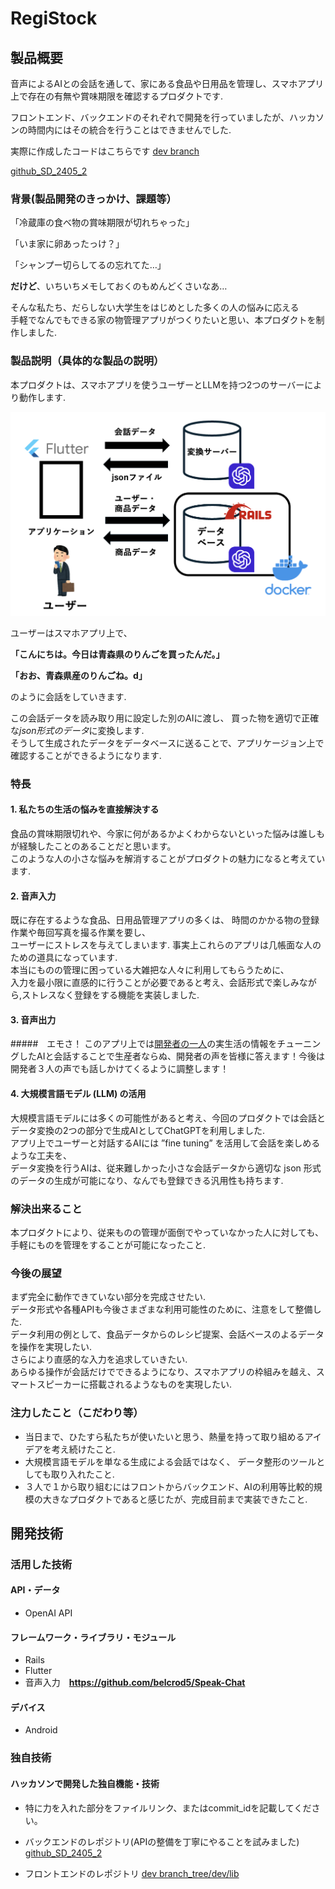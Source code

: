# RegiStock
## 製品概要
音声によるAIとの会話を通して、家にある食品や日用品を管理し、スマホアプリ上で存在の有無や賞味期限を確認するプロダクトです.
 
フロントエンド、バックエンドのそれぞれで開発を行っていましたが、ハッカソンの時間内にはその統合を行うことはできませんでした. 

実際に作成したコードはこちらです 
[dev branch](https://github.com/jphacks/sd_2405/tree/dev)

[github_SD_2405_2](https://github.com/jphacks/SD_2405_2)   

### 背景(製品開発のきっかけ、課題等）
「冷蔵庫の食べ物の賞味期限が切れちゃった」


「いま家に卵あったっけ？」


「シャンプー切らしてるの忘れてた…」

**だけど**、いちいちメモしておくのもめんどくさいなあ…

そんな私たち、だらしない大学生をはじめとした多くの人の悩みに応える  
手軽でなんでもできる家の物管理アプリがつくりたいと思い、本プロダクトを制作しました.

### 製品説明（具体的な製品の説明）
本プロダクトは、スマホアプリを使うユーザーとLLMを持つ2つのサーバーにより動作します.

![](images/general_view.png)

ユーザーはスマホアプリ上で、

**「こんにちは。今日は青森県のりんごを買ったんだ。」**  

**「おお、青森県産のりんごね。d」**  

のように会話をしていきます.　　

この会話データを読み取り用に設定した別のAIに渡し、 買った物を適切で正確な*json形式のデータ*に変換します.  
そうして生成されたデータをデータベースに送ることで、アプリケージョン上で確認することができるようになります.

### 特長
#### 1. 私たちの生活の悩みを直接解決する
食品の賞味期限切れや、今家に何があるかよくわからないといった悩みは誰しもが経験したことのあることだと思います。  
このような人の小さな悩みを解消することがプロダクトの魅力になると考えています.

#### 2. 音声入力
既に存在するような食品、日用品管理アプリの多くは、 時間のかかる物の登録作業や毎回写真を撮る作業を要し、  
ユーザーにストレスを与えてしまいます. 事実上これらのアプリは几帳面な人のための道具になっています.  
本当にものの管理に困っている大雑把な人々に利用してもらうために、   
入力を最小限に直感的に行うことが必要であると考え、会話形式で楽しみながら,ストレスなく登録をする機能を実装しました.  

#### 3. 音声出力
#####　エモさ！
このアプリ上では[開発者の一人](https://github.com/ryo09020)の実生活の情報をチューニングしたAIと会話することで生産者ならぬ、開発者の声を皆様に答えます！今後は開発者３人の声でも話しかけてくるように調整します！


#### 4. 大規模言語モデル (LLM) の活用
大規模言語モデルには多くの可能性があると考え、今回のプロダクトでは会話とデータ変換の2つの部分で生成AIとしてChatGPTを利用しました.    
アプリ上でユーザーと対話するAIには ”fine tuning” を活用して会話を楽しめるような工夫を、  
データ変換を行うAIは、従来難しかった小さな会話データから適切な json 形式のデータの生成が可能になり、なんでも登録できる汎用性も持ちます.  

### 解決出来ること
本プロダクトにより、従来ものの管理が面倒でやっていなかった人に対しても、手軽にものを管理をすることが可能になったこと.  

### 今後の展望
まず完全に動作できていない部分を完成させたい.   
データ形式や各種APIも今後さまざまな利用可能性のために、注意をして整備した.  
データ利用の例として、食品データからのレシピ提案、会話ベースのよるデータを操作を実現したい.  
さらにより直感的な入力を追求していきたい.   
あらゆる操作が会話だけでできるようになり、スマホアプリの枠組みを越え、スマートスピーカーに搭載されるようなものを実現したい.   

### 注力したこと（こだわり等）
* 当日まで、ひたすら私たちが使いたいと思う、熱量を持って取り組めるアイデアを考え続けたこと.  
* 大規模言語モデルを単なる生成による会話ではなく、 データ整形のツールとしても取り入れたこと.  
* ３人で１から取り組むにはフロントからバックエンド、AIの利用等比較的規模の大きなプロダクトであると感じたが、完成目前まで実装できたこと.

## 開発技術
### 活用した技術
#### API・データ
* OpenAI API
  
#### フレームワーク・ライブラリ・モジュール
* Rails
* Flutter
* 音声入力　**https://github.com/belcrod5/Speak-Chat**
 
#### デバイス
* Android
  
### 独自技術
#### ハッカソンで開発した独自機能・技術
* 特に力を入れた部分をファイルリンク、またはcommit_idを記載してください。
* バックエンドのレポジトリ(APIの整備を丁寧にやることを試みました)
  [github_SD_2405_2](https://github.com/jphacks/SD_2405_2)   

* フロントエンドのレポジトリ
  [dev branch_tree/dev/lib](https://github.com/jphacks/sd_2405/tree/dev/lib)

